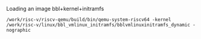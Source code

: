 
Loading an image bbl+kernel+initramfs

```
/work/risc-v/riscv-qemu/build/bin/qemu-system-riscv64 -kernel /work/risc-v/linux/bbl_vmlinux_initramfs/bblvmlinuxinitramfs_dynamic -nographic
```
